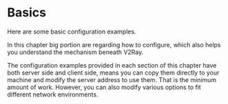 # Basics

Here are some basic configuration examples.

In this chapter big portion are regarding how to configure, which also helps you understand the mechanism beneath V2Ray.

The configuration examples provided in each section of this chapter have both server side and client side, means you can copy them directly to your machine and modify the server address to use them. That is the minimum amount of work. However, you can also modify various options to fit different network environments.

